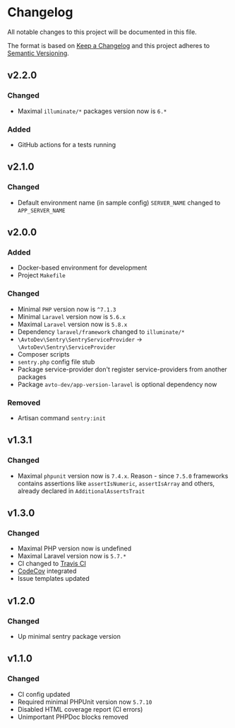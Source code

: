 # Changelog

All notable changes to this project will be documented in this file.

The format is based on [Keep a Changelog][keepachangelog] and this project adheres to [Semantic Versioning][semver].

## v2.2.0

### Changed

- Maximal `illuminate/*` packages version now is `6.*`

### Added

- GitHub actions for a tests running

## v2.1.0

### Changed

- Default environment name (in sample config) `SERVER_NAME` changed to `APP_SERVER_NAME`

## v2.0.0

### Added

- Docker-based environment for development
- Project `Makefile`

### Changed

- Minimal `PHP` version now is `^7.1.3`
- Minimal `Laravel` version now is `5.6.x`
- Maximal `Laravel` version now is `5.8.x`
- Dependency `laravel/framework` changed to `illuminate/*`
- `\AvtoDev\Sentry\SentryServiceProvider` &rarr; `\AvtoDev\Sentry\ServiceProvider`
- Composer scripts
- `sentry.php` config file stub
- Package service-provider don't register service-providers from another packages
- Package `avto-dev/app-version-laravel` is optional dependency now

### Removed

- Artisan command `sentry:init`

## v1.3.1

### Changed

- Maximal `phpunit` version now is `7.4.x`. Reason - since `7.5.0` frameworks contains assertions like `assertIsNumeric`, `assertIsArray` and others, already declared in `AdditionalAssertsTrait`

## v1.3.0

### Changed

- Maximal PHP version now is undefined
- Maximal Laravel version now is `5.7.*`
- CI changed to [Travis CI][travis]
- [CodeCov][codecov] integrated
- Issue templates updated

[travis]:https://travis-ci.org/
[codecov]:https://codecov.io/

## v1.2.0

### Changed

- Up minimal sentry package version

## v1.1.0

### Changed

- CI config updated
- Required minimal PHPUnit version now `5.7.10`
- Disabled HTML coverage report (CI errors)
- Unimportant PHPDoc blocks removed

[keepachangelog]:https://keepachangelog.com/en/1.0.0/
[semver]:https://semver.org/spec/v2.0.0.html
